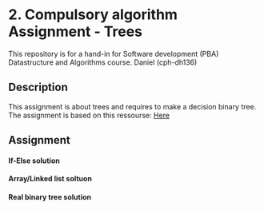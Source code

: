 # 2. Compulsory algorithm Assignment - Trees
This repository is for a hand-in for Software development (PBA) Datastructure and Algorithms course. Daniel (cph-dh136)

## Description
This assignment is about trees and requires to make a decision binary tree. The assignment is based on this ressourse: [Here](https://i.gyazo.com/e7ff5d1cca5cc5bd016f018140035347.png)

## Assignment

#### If-Else solution

#### Array/Linked list soltuon

#### Real binary tree solution
